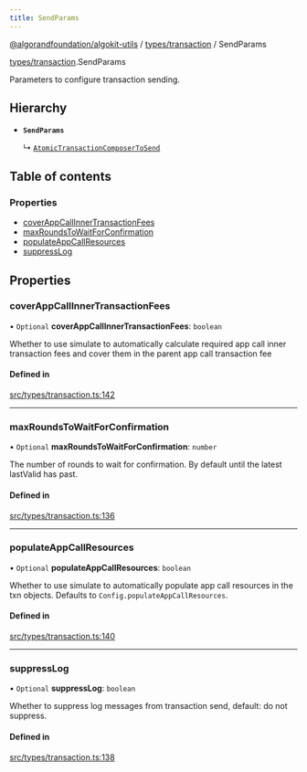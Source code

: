 ```yaml
---
title: SendParams
---
```

[@algorandfoundation/algokit-utils](/reference/algokit-utils-ts/api/readme/) / [types/transaction](/reference/algokit-utils-ts/api/modules/types_transaction/) / SendParams



[types/transaction](/reference/algokit-utils-ts/api/modules/types_transaction/).SendParams

Parameters to configure transaction sending.

## Hierarchy

- **`SendParams`**

  ↳ [`AtomicTransactionComposerToSend`]()

## Table of contents

### Properties

- [coverAppCallInnerTransactionFees](#coverappcallinnertransactionfees)
- [maxRoundsToWaitForConfirmation](#maxroundstowaitforconfirmation)
- [populateAppCallResources](#populateappcallresources)
- [suppressLog](#suppresslog)

## Properties

### coverAppCallInnerTransactionFees

• `Optional` **coverAppCallInnerTransactionFees**: `boolean`

Whether to use simulate to automatically calculate required app call inner transaction fees and cover them in the parent app call transaction fee

#### Defined in

[src/types/transaction.ts:142](https://github.com/algorandfoundation/algokit-utils-ts/blob/main/src/types/transaction.ts#L142)

___

### maxRoundsToWaitForConfirmation

• `Optional` **maxRoundsToWaitForConfirmation**: `number`

The number of rounds to wait for confirmation. By default until the latest lastValid has past.

#### Defined in

[src/types/transaction.ts:136](https://github.com/algorandfoundation/algokit-utils-ts/blob/main/src/types/transaction.ts#L136)

___

### populateAppCallResources

• `Optional` **populateAppCallResources**: `boolean`

Whether to use simulate to automatically populate app call resources in the txn objects. Defaults to `Config.populateAppCallResources`.

#### Defined in

[src/types/transaction.ts:140](https://github.com/algorandfoundation/algokit-utils-ts/blob/main/src/types/transaction.ts#L140)

___

### suppressLog

• `Optional` **suppressLog**: `boolean`

Whether to suppress log messages from transaction send, default: do not suppress.

#### Defined in

[src/types/transaction.ts:138](https://github.com/algorandfoundation/algokit-utils-ts/blob/main/src/types/transaction.ts#L138)